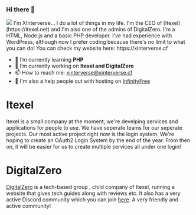 ### Hi there 👋
<img src="https://cdn.xinterverse.cf/wallpaper.png">
I'm XInterverse... I do a lot of things in my life. I'm the CEO of [Itexel](https://itexel.net) and I'm also one of the admins of DigitalZero. I'm a HTML, Node.js and a basic PHP developer. I've had experience with WordPress, although now I prefer coding because there's no limit to what you can do! You can check my website here: https://xinterverse.cf

- 🌱 I’m currently learning **PHP**
- 🔭 I’m currently working on **Itexel and DigitalZero**
- 📫 How to reach me: xinterverse@xinterverse.cf
- 💬 I'm also a help people out with hosting on [InfinityFree](https://infinityfree.net)

# Itexel
Itexel is a small company at the moment, we're develping services and applications for people to use. We have seperate teams for our seperate projects. Our most active project right now is the login system. We're hoping to create an OAuth2 Login System by the end of the year. From then on, it will be easier for us to create multiple services all under one login!

# DigitalZero
[DigitalZero](https://digitalzero.tech) is a tech-based group , child company of Itexel, running a website that gives tech guides along with reviews etc. It also has a very active Discord community which you can join [here](https://discord.gg/5ngACFfhkG). A very friendly and active community!

<!--
**XInterverse/XInterverse** is a ✨ _special_ ✨ repository because its `README.md` (this file) appears on your GitHub profile.

Here are some ideas to get you started:

- 🔭 I’m currently working on ...
- 🌱 I’m currently learning ...
- 👯 I’m looking to collaborate on ...
- 🤔 I’m looking for help with ...
- 💬 Ask me about ...
- 📫 How to reach me: ...
- 😄 Pronouns: ...
- ⚡ Fun fact: ...
-->
